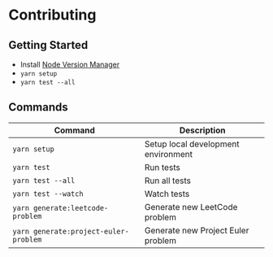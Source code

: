 # Contributing

## Getting Started

-   Install [Node Version Manager](https://github.com/nvm-sh/nvm)
-   `yarn setup`
-   `yarn test --all`

## Commands

| Command                               | Description                         |
| ------------------------------------- | ----------------------------------- |
| `yarn setup`                          | Setup local development environment |
| `yarn test`                           | Run tests                           |
| `yarn test --all`                     | Run all tests                       |
| `yarn test --watch`                   | Watch tests                         |
| `yarn generate:leetcode-problem`      | Generate new LeetCode problem       |
| `yarn generate:project-euler-problem` | Generate new Project Euler problem  |
